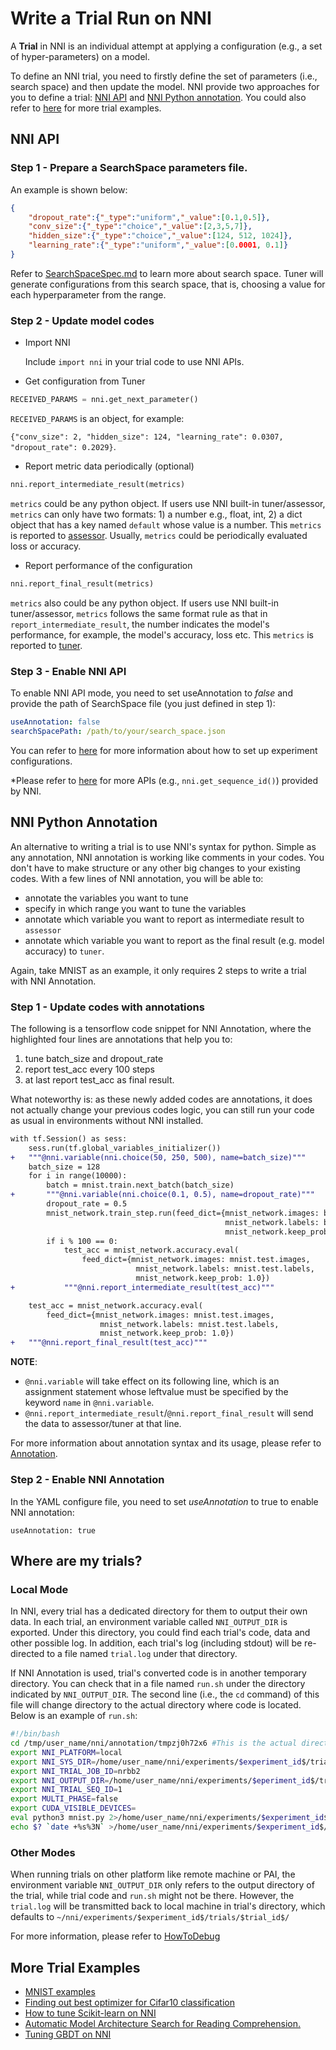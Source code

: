 # Write a Trial Run on NNI

A **Trial** in NNI is an individual attempt at applying a configuration (e.g., a set of hyper-parameters) on a model.

To define an NNI trial, you need to firstly define the set of parameters (i.e., search space) and then update the model. NNI provide two approaches for you to define a trial: [NNI API](#nni-api) and [NNI Python annotation](#nni-annotation). You could also refer to [here](#more-examples) for more trial examples.

<a name="nni-api"></a>
## NNI API

### Step 1 - Prepare a SearchSpace parameters file.

An example is shown below:

```json
{
    "dropout_rate":{"_type":"uniform","_value":[0.1,0.5]},
    "conv_size":{"_type":"choice","_value":[2,3,5,7]},
    "hidden_size":{"_type":"choice","_value":[124, 512, 1024]},
    "learning_rate":{"_type":"uniform","_value":[0.0001, 0.1]}
}
```

Refer to [SearchSpaceSpec.md](./SearchSpaceSpec.md) to learn more about search space. Tuner will generate configurations from this search space, that is, choosing a value for each hyperparameter from the range.

### Step 2 - Update model codes

- Import NNI

    Include `import nni` in your trial code to use NNI APIs.

- Get configuration from Tuner

```python
RECEIVED_PARAMS = nni.get_next_parameter()
```

`RECEIVED_PARAMS` is an object, for example:

`{"conv_size": 2, "hidden_size": 124, "learning_rate": 0.0307, "dropout_rate": 0.2029}`.

- Report metric data periodically (optional)

```python
nni.report_intermediate_result(metrics)
```

`metrics` could be any python object. If users use NNI built-in tuner/assessor, `metrics` can only have two formats: 1) a number e.g., float, int, 2) a dict object that has a key named `default` whose value is a number. This `metrics` is reported to [assessor](BuiltinAssessors.md). Usually, `metrics` could be periodically evaluated loss or accuracy.

- Report performance of the configuration

```python
nni.report_final_result(metrics)
```
`metrics` also could be any python object. If users use NNI built-in tuner/assessor, `metrics` follows the same format rule as that in `report_intermediate_result`, the number indicates the model's performance, for example, the model's accuracy, loss etc. This `metrics` is reported to [tuner](BuiltinTuner.md).

### Step 3 - Enable NNI API

To enable NNI API mode, you need to set useAnnotation to *false* and provide the path of SearchSpace file (you just defined in step 1):

```yaml
useAnnotation: false
searchSpacePath: /path/to/your/search_space.json
```

You can refer to [here](ExperimentConfig.md) for more information about how to set up experiment configurations.

*Please refer to [here](https://nni.readthedocs.io/en/latest/sdk_reference.html) for more APIs (e.g., `nni.get_sequence_id()`) provided by NNI.

<a name="nni-annotation"></a>
## NNI Python Annotation

An alternative to writing a trial is to use NNI's syntax for python. Simple as any annotation, NNI annotation is working like comments in your codes. You don't have to make structure or any other big changes to your existing codes. With a few lines of NNI annotation, you will be able to:

* annotate the variables you want to tune
* specify in which range you want to tune the variables
* annotate which variable you want to report as intermediate result to `assessor`
* annotate which variable you want to report as the final result (e.g. model accuracy) to `tuner`.

Again, take MNIST as an example, it only requires 2 steps to write a trial with NNI Annotation.

### Step 1 - Update codes with annotations

The following is a tensorflow code snippet for NNI Annotation, where the highlighted four lines are annotations that help you to:
  1. tune batch\_size and dropout\_rate
  2. report test\_acc every 100 steps
  3. at last report test\_acc as final result.

What noteworthy is: as these newly added codes are annotations, it does not actually change your previous codes logic, you can still run your code as usual in environments without NNI installed.

```diff
with tf.Session() as sess:
    sess.run(tf.global_variables_initializer())
+   """@nni.variable(nni.choice(50, 250, 500), name=batch_size)"""
    batch_size = 128
    for i in range(10000):
        batch = mnist.train.next_batch(batch_size)
+       """@nni.variable(nni.choice(0.1, 0.5), name=dropout_rate)"""
        dropout_rate = 0.5
        mnist_network.train_step.run(feed_dict={mnist_network.images: batch[0],
                                                mnist_network.labels: batch[1],
                                                mnist_network.keep_prob: dropout_rate})
        if i % 100 == 0:
            test_acc = mnist_network.accuracy.eval(
                feed_dict={mnist_network.images: mnist.test.images,
                            mnist_network.labels: mnist.test.labels,
                            mnist_network.keep_prob: 1.0})
+           """@nni.report_intermediate_result(test_acc)"""

    test_acc = mnist_network.accuracy.eval(
        feed_dict={mnist_network.images: mnist.test.images,
                    mnist_network.labels: mnist.test.labels,
                    mnist_network.keep_prob: 1.0})
+   """@nni.report_final_result(test_acc)"""
```

**NOTE**:
- `@nni.variable` will take effect on its following line, which is an assignment statement whose leftvalue must be specified by the keyword `name` in `@nni.variable`.
- `@nni.report_intermediate_result`/`@nni.report_final_result` will send the data to assessor/tuner at that line.

For more information about annotation syntax and its usage, please refer to [Annotation](AnnotationSpec.md).


### Step 2 - Enable NNI Annotation

In the YAML configure file, you need to set *useAnnotation* to true to enable NNI annotation:
```
useAnnotation: true
```

## Where are my trials?

### Local Mode

In NNI, every trial has a dedicated directory for them to output their own data. In each trial, an environment variable called `NNI_OUTPUT_DIR` is exported. Under this directory, you could find each trial's code, data and other possible log. In addition, each trial's log (including stdout) will be re-directed to a file named `trial.log` under that directory.

If NNI Annotation is used, trial's converted code is in another temporary directory. You can check that in a file named `run.sh` under the directory indicated by `NNI_OUTPUT_DIR`. The second line (i.e., the `cd` command) of this file will change directory to the actual directory where code is located. Below is an example of `run.sh`:

```bash
#!/bin/bash
cd /tmp/user_name/nni/annotation/tmpzj0h72x6 #This is the actual directory
export NNI_PLATFORM=local
export NNI_SYS_DIR=/home/user_name/nni/experiments/$experiment_id$/trials/$trial_id$
export NNI_TRIAL_JOB_ID=nrbb2
export NNI_OUTPUT_DIR=/home/user_name/nni/experiments/$eperiment_id$/trials/$trial_id$
export NNI_TRIAL_SEQ_ID=1
export MULTI_PHASE=false
export CUDA_VISIBLE_DEVICES=
eval python3 mnist.py 2>/home/user_name/nni/experiments/$experiment_id$/trials/$trial_id$/stderr
echo $? `date +%s%3N` >/home/user_name/nni/experiments/$experiment_id$/trials/$trial_id$/.nni/state
```

### Other Modes

When running trials on other platform like remote machine or PAI, the environment variable `NNI_OUTPUT_DIR` only refers to the output directory of the trial, while trial code and `run.sh` might not be there. However, the `trial.log` will be transmitted back to local machine in trial's directory, which defaults to `~/nni/experiments/$experiment_id$/trials/$trial_id$/`

For more information, please refer to [HowToDebug](HowToDebug.md)

<a name="more-examples"></a>
## More Trial Examples

* [MNIST examples](MnistExamples.md)
* [Finding out best optimizer for Cifar10 classification](Cifar10Examples.md)
* [How to tune Scikit-learn on NNI](SklearnExamples.md)
* [Automatic Model Architecture Search for Reading Comprehension.](SquadEvolutionExamples.md)
* [Tuning GBDT on NNI](GbdtExample.md)

